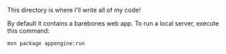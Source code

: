 This directory is where I'll write all of my code!

By default it contains a barebones web app. To run a local server, execute this
command:

```bash
mvn package appengine:run
```

